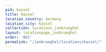 ```yaml
---
pid: kassel
title: Kassel
location_country: Germany
location_city: Kassel
collection: locations_janbrueghel
layout: locationpage_janbrueghel
order: '061'
permalink: "/janbrueghel/locations/kassel/"
---
```

